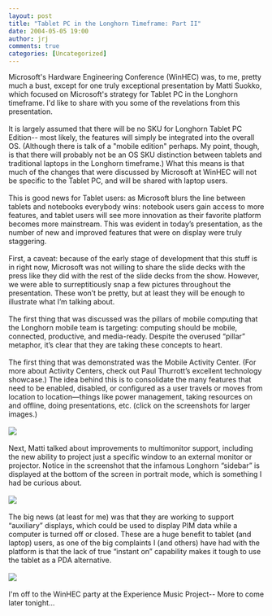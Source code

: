 ```yaml
---
layout: post
title: "Tablet PC in the Longhorn Timeframe: Part II"
date: 2004-05-05 19:00
author: jrj
comments: true
categories: [Uncategorized]
---
```

Microsoft's Hardware Engineering Conference (WinHEC) was, to me, pretty much a bust, except for one truly exceptional presentation by Matti Suokko, which focused on Microsoft's strategy for Tablet PC in the Longhorn timeframe. I'd like to share with you some of the revelations from this presentation.
<br />
<br /> It is largely assumed that there will be no SKU for Longhorn Tablet PC Edition-- most likely, the features will simply be integrated into the overall OS. (Although there is talk of a "mobile edition" perhaps. My point, though, is that there will probably not be an OS SKU distinction between tablets and traditional laptops in the Longhorn timeframe.) What this means is that much of the changes that were discussed by Microsoft at WinHEC will not be specific to the Tablet PC, and will be shared with laptop users.
<br />
<br />This is good news for Tablet users: as Microsoft blurs the line between tablets and notebooks everybody wins: notebook users gain access to more features, and tablet users will see more innovation as their favorite platform becomes more mainstream. This was evident in today’s presentation, as the number of new and improved features that were on display were truly staggering.
<br />
<br />First, a caveat: because of the early stage of development that this stuff is in right now, Microsoft was not willing to share the slide decks with the press like they did with the rest of the slide decks from the show. However, we were able to surreptitiously snap a few pictures throughout the presentation. These won’t be pretty, but at least they will be enough to illustrate what I’m talking about.
<br />
<br />The first thing that was discussed was the pillars of mobile computing that the Longhorn mobile team is targeting: computing should be mobile, connected, productive, and media-ready. Despite the overused “pillar” metaphor, it’s clear that they are taking these concepts to heart.
<br />
<br />The first thing that was demonstrated was the Mobile Activity Center. (For more about Activity Centers, check out Paul Thurrott’s excellent technology showcase.) The idea behind this is to consolidate the many features that need to be enabled, disabled, or configured as a user travels or moves from location to location—things like power management, taking resources on and offline, doing presentations, etc.  (click on the screenshots for larger images.)
<br />
<br /><a href="http://www.jrj.org/ActivityCenters.jpg"><img src="http://www.jrj.org/ActivityCenters_thumb.jpg" /></a>
<br />
<br />Next, Matti talked about improvements to multimonitor support, including the new ability to project just a specific window to an external monitor or projector. Notice in the screenshot that the infamous Longhorn “sidebar” is displayed at the bottom of the screen in portrait mode, which is something I had be curious about.
<br />
<br /><a href="http://www.jrj.org/multimon.jpg"><img src="http://www.jrj.org/multimon_thumb.jpg" /></a>
<br />
<br />The big news (at least for me) was that they are working to support “auxiliary” displays, which could be used to display PIM data while a computer is turned off or closed. These are a huge benefit to tablet (and laptop) users, as one of the big complaints I (and others) have had with the platform is that the lack of true “instant on” capability makes it tough to use the tablet as a PDA alternative.
<br />
<br /><a href="http://www.jrj.org/auxDisplay.jpg"><img src="http://www.jrj.org/auxDisplay_thumb.jpg" /></a>
<br />
<br />I'm off to the WinHEC party at the Experience Music Project-- More to come later tonight…
<br />

